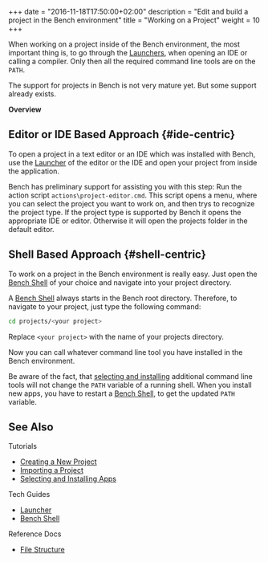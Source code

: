 +++
date = "2016-11-18T17:50:00+02:00"
description = "Edit and build a project in the Bench environment"
title = "Working on a Project"
weight = 10
+++

[Launcher]: /guide/launcher
[Bench Shell]: /guide/shell
[Selecting And Installing]: /tutorial/apps

When working on a project inside of the Bench environment,
the most important thing is, to go through the [Launchers][Launcher],
when opening an IDE or calling a compiler.
Only then all the required command line tools are on the `PATH`.
<!--more-->

The support for projects in Bench is not very mature yet.
But some support already exists.

**Overview**

<!-- #data-list /*/* -->

## Editor or IDE Based Approach {#ide-centric}
To open a project in a text editor or an IDE which was installed with Bench,
use the [Launcher][] of the editor or the IDE and
open your project from inside the application.

Bench has preliminary support for assisting you with this step:
Run the action script `actions\project-editor.cmd`.
This script opens a menu, where you can select the project you want to work on,
and then trys to recognize the project type.
If the project type is supported by Bench it opens the appropriate IDE or editor.
Otherwise it will open the projects folder in the default editor.

## Shell Based Approach {#shell-centric}
To work on a project in the Bench environment is really easy.
Just open the [Bench Shell][] of your choice and navigate
into your project directory.

A [Bench Shell][] always starts in the Bench root directory.
Therefore, to navigate to your project, just type the following command:

```sh
cd projects/<your project>
```

Replace `<your project>` with the name of your projects directory.

Now you can call whatever command line tool you have installed
in the Bench environment.

Be aware of the fact, that [selecting and installing][]
additional command line tools will not change the `PATH` variable
of a running shell.
When you install new apps, you have to restart a [Bench Shell][],
to get the updated `PATH` variable.

## See Also

Tutorials

* [Creating a New Project](/tutorial/project-new)
* [Importing a Project](/tutorial/project-import)
* [Selecting and Installing Apps](/tutorial/apps)

Tech Guides

* [Launcher](/guide/launcher)
* [Bench Shell](/guide/shell)

Reference Docs

* [File Structure](/ref/file-structure)
